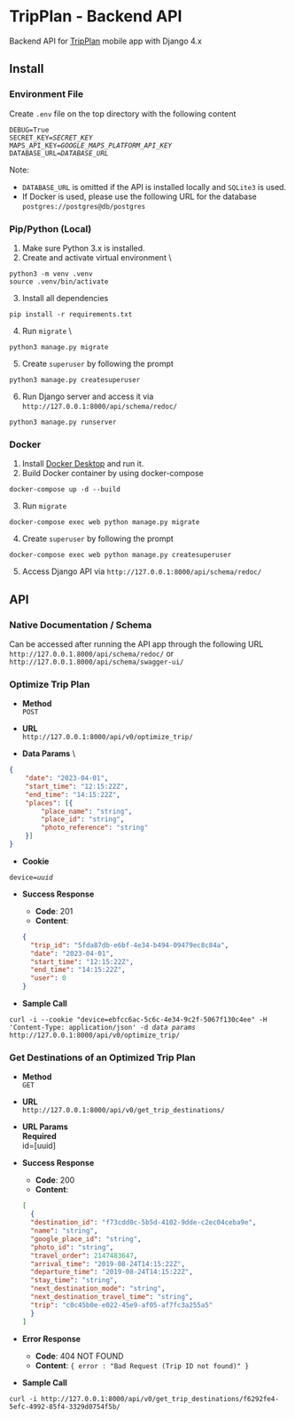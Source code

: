 # TripPlan - Backend API

Backend API for [TripPlan](https://github.com/joshuats10/TripPlan) mobile app with Django 4.x

## Install

### Environment File

Create `.env` file on the top directory with the following content
<pre><code>DEBUG=True
SECRET_KEY=<i>SECRET_KEY</i>
MAPS_API_KEY=<i>GOOGLE_MAPS_PLATFORM_API_KEY</i>
DATABASE_URL=<i>DATABASE_URL</i></code></pre>

Note: 
* `DATABASE_URL` is omitted if the API is installed locally and `SQLite3` is used. 
* If Docker is used, please use the following URL for the database 
```postgres://postgres@db/postgres```

### Pip/Python (Local)

1. Make sure Python 3.x is installed.
2. Create and activate virtual environment \
```
python3 -m venv .venv
source .venv/bin/activate
```
3. Install all dependencies
```
pip install -r requirements.txt
```
4. Run `migrate` \
```
python3 manage.py migrate
```
5. Create `superuser` by following the prompt
```
python3 manage.py createsuperuser
```
6. Run Django server and access it via `http://127.0.0.1:8000/api/schema/redoc/`
```
python3 manage.py runserver
```

### Docker

1. Install [Docker Desktop](https://www.docker.com/products/docker-desktop/) and run it.
2. Build Docker container by using docker-compose
```
docker-compose up -d --build
```
3. Run `migrate` 
```
docker-compose exec web python manage.py migrate
```
4. Create `superuser` by following the prompt
```
docker-compose exec web python manage.py createsuperuser
```
5. Access Django API via `http://127.0.0.1:8000/api/schema/redoc/`

## API

### Native Documentation / Schema

Can be accessed after running the API app through the following URL \
`http://127.0.0.1.8000/api/schema/redoc/` or `http://127.0.0.1.8000/api/schema/swagger-ui/`

### Optimize Trip Plan

* **Method** \
`POST`

* **URL** \
`http://127.0.0.1:8000/api/v0/optimize_trip/`

* **Data Params** \
```json
{
    "date": "2023-04-01",
    "start_time": "12:15:22Z",
    "end_time": "14:15:22Z",
    "places": [{
        "place_name": "string",
        "place_id": "string",
        "photo_reference": "string"
    }]
}
```

* **Cookie**
<pre><code>device=<i>uuid</i></code></pre>

* **Success Response**
  - **Code**: 201
  - **Content**:
  ```json
  {
    "trip_id": "5fda87db-e6bf-4e34-b494-09479ec8c84a",
    "date": "2023-04-01",
    "start_time": "12:15:22Z",
    "end_time": "14:15:22Z",
    "user": 0
  }
  ```

* **Sample Call**
<pre><code>curl -i --cookie "device=ebfcc6ac-5c6c-4e34-9c2f-5067f130c4ee" -H 'Content-Type: application/json' -d <i>data params</i> http://127.0.0.1:8000/api/v0/optimize_trip/
</code></pre>

### Get Destinations of an Optimized Trip Plan

* **Method** \
`GET`

* **URL** \
`http://127.0.0.1:8000/api/v0/get_trip_destinations/`

* **URL Params** \
**Required** \
id=[uuid]

* **Success Response**
  - **Code**: 200
  - **Content**:
  ```json
  [
    {
    "destination_id": "f73cdd0c-5b5d-4102-9dde-c2ec04ceba9e",
    "name": "string",
    "google_place_id": "string",
    "photo_id": "string",
    "travel_order": 2147483647,
    "arrival_time": "2019-08-24T14:15:22Z",
    "departure_time": "2019-08-24T14:15:22Z",
    "stay_time": "string",
    "next_destination_mode": "string",
    "next_destination_travel_time": "string",
    "trip": "c0c45b0e-e022-45e9-af05-af7fc3a255a5"
    }
  ]
  ```

* **Error Response**
  - **Code**: 404 NOT FOUND
  - **Content**: `{ error : "Bad Request (Trip ID not found)" }`

* **Sample Call**
```
curl -i http://127.0.0.1:8000/api/v0/get_trip_destinations/f6292fe4-5efc-4992-85f4-3329d0754f5b/
```